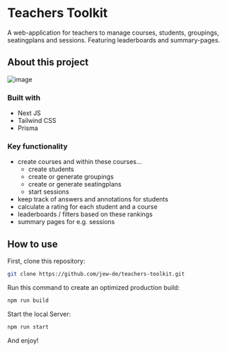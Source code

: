 # Teachers Toolkit

A web-application for teachers to manage courses, students, groupings, seatingplans and sessions.
Featuring leaderboards and summary-pages.

## About this project

![image](https://user-images.githubusercontent.com/69693275/229136407-fdf3937b-75e9-49f5-a196-bd2a1d5d982d.png)

### Built with

- Next JS
- Tailwind CSS
- Prisma

### Key functionality

- create courses and within these courses...
  - create students
  - create or generate groupings
  - create or generate seatingplans
  - start sessions
- keep track of answers and annotations for students
- calculate a rating for each student and a course
- leaderboards / filters based on these rankings
- summary pages for e.g. sessions

## How to use

First, clone this repository:

```bash
git clone https://github.com/jew-de/teachers-toolkit.git
```

Run this command to create an optimized production build:

```bash
npm run build
```

Start the local Server:

```bash
npm run start
```

And enjoy!
